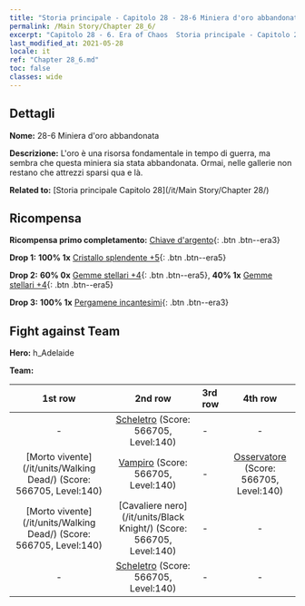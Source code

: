```yaml
---
title: "Storia principale - Capitolo 28 - 28-6 Miniera d'oro abbandonata"
permalink: /Main Story/Chapter 28_6/
excerpt: "Capitolo 28 - 6. Era of Chaos  Storia principale - Capitolo 28_6. 28-6 Miniera d'oro abbandonata"
last_modified_at: 2021-05-28
locale: it
ref: "Chapter 28_6.md"
toc: false
classes: wide
---
```


## Dettagli

 **Nome:** 28-6 Miniera d'oro abbandonata

 **Descrizione:** L'oro è una risorsa fondamentale in tempo di guerra, ma sembra che questa miniera sia stata abbandonata. Ormai, nelle gallerie non restano che attrezzi sparsi qua e là.

 **Related to:** [Storia principale Capitolo 28](/it/Main Story/Chapter 28/)

## Ricompensa

 **Ricompensa primo completamento:** [Chiave d'argento](/ItemsIT/con_693/){: .btn .btn--era3}

 **Drop 1:** **100% 1x** [Cristallo splendente +5](/ItemsIT/mat_101/){: .btn .btn--era5}

 **Drop 2:** **60% 0x** [Gemme stellari +4](/ItemsIT/mat_93/){: .btn .btn--era5}, **40% 1x** [Gemme stellari +4](/ItemsIT/mat_93/){: .btn .btn--era5}

 **Drop 3:** **100% 1x** [Pergamene incantesimi](/ItemsIT/con_694/){: .btn .btn--era3}


## Fight against Team
 **Hero:** h_Adelaide

 **Team:**


  | 1st row | 2nd row | 3rd row | 4th row |
  |:----:|:----:|:----|:----:|
  | - | [Scheletro](/it/units/Skeleton/) (Score: 566705, Level:140)  | - | - |
  | [Morto vivente](/it/units/Walking Dead/) (Score: 566705, Level:140)  | [Vampiro](/it/units/Vampire/) (Score: 566705, Level:140)  | - | [Osservatore](/it/units/Beholder/) (Score: 566705, Level:140)  |
  | [Morto vivente](/it/units/Walking Dead/) (Score: 566705, Level:140)  | [Cavaliere nero](/it/units/Black Knight/) (Score: 566705, Level:140)  | - | - |
  | - | [Scheletro](/it/units/Skeleton/) (Score: 566705, Level:140)  | - | - |


